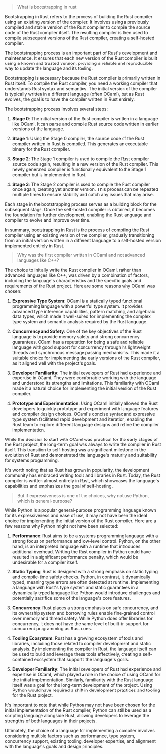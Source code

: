 > What is bootstrapping in rust


Bootstrapping in Rust refers to the process of building the Rust compiler using an existing version of the compiler. It involves using a previously compiled and stable version of the Rust compiler to compile the source code of the Rust compiler itself. The resulting compiler is then used to compile subsequent versions of the Rust compiler, creating a self-hosted compiler.

The bootstrapping process is an important part of Rust's development and maintenance. It ensures that each new version of the Rust compiler is built using a known and trusted version, providing a reliable and reproducible way to update the language and its tooling.

Bootstrapping is necessary because the Rust compiler is primarily written in Rust itself. To compile the Rust compiler, you need a working compiler that understands Rust syntax and semantics. The initial version of the compiler is typically written in a different language (often OCaml), but as Rust evolves, the goal is to have the compiler written in Rust entirely.

The bootstrapping process involves several steps:

1. **Stage 0**: The initial version of the Rust compiler is written in a language like OCaml. It can parse and compile Rust source code written in earlier versions of the language.

2. **Stage 1**: Using the Stage 0 compiler, the source code of the Rust compiler written in Rust is compiled. This generates an executable binary for the Rust compiler.

3. **Stage 2**: The Stage 1 compiler is used to compile the Rust compiler source code again, resulting in a new version of the Rust compiler. This newly generated compiler is functionally equivalent to the Stage 1 compiler but is implemented in Rust.

4. **Stage 3**: The Stage 2 compiler is used to compile the Rust compiler once again, creating yet another version. This process can be repeated multiple times to ensure stability and catch any issues that may arise.

Each stage in the bootstrapping process serves as a building block for the subsequent stage. Once the self-hosted compiler is obtained, it becomes the foundation for further development, enabling the Rust language and compiler to evolve and improve over time.

In summary, bootstrapping in Rust is the process of compiling the Rust compiler using an existing version of the compiler, gradually transitioning from an initial version written in a different language to a self-hosted version implemented entirely in Rust.


> Why was the first compiler written in OCaml and not advanced languages like C++?

The choice to initially write the Rust compiler in OCaml, rather than advanced languages like C++, was driven by a combination of factors, including the language's characteristics and the specific goals and requirements of the Rust project. Here are some reasons why OCaml was chosen:

1. **Expressive Type System**: OCaml is a statically typed functional programming language with a powerful type system. It provides advanced type inference capabilities, pattern matching, and algebraic data types, which made it well-suited for implementing the complex type system and semantic analysis required by the Rust language.

2. **Concurrency and Safety**: One of the key objectives of the Rust language is to provide memory safety and strong concurrency guarantees. OCaml has a reputation for being a safe and reliable language with good support for concurrency through its lightweight threads and synchronous message passing mechanisms. This made it a suitable choice for implementing the early versions of the Rust compiler, as it aligned well with the project's goals.

3. **Developer Familiarity**: The initial developers of Rust had experience and expertise in OCaml. They were comfortable working with the language and understood its strengths and limitations. This familiarity with OCaml made it a natural choice for implementing the initial version of the Rust compiler.

4. **Prototype and Experimentation**: Using OCaml initially allowed the Rust developers to quickly prototype and experiment with language features and compiler design choices. OCaml's concise syntax and expressive type system facilitated rapid development and iteration, enabling the Rust team to explore different language designs and refine the compiler implementation.

While the decision to start with OCaml was practical for the early stages of the Rust project, the long-term goal was always to write the compiler in Rust itself. This transition to self-hosting was a significant milestone in the evolution of Rust and demonstrated the language's maturity and suitability for systems programming.

It's worth noting that as Rust has grown in popularity, the development community has embraced writing tools and libraries in Rust. Today, the Rust compiler is written almost entirely in Rust, which showcases the language's capabilities and emphasizes the goal of self-hosting.


> But if expressiveness is one of the choices, why not use Python, which is general-purpose?

While Python is a popular general-purpose programming language known for its expressiveness and ease of use, it may not have been the ideal choice for implementing the initial version of the Rust compiler. Here are a few reasons why Python might not have been selected:

1. **Performance**: Rust aims to be a systems programming language with a strong focus on performance and low-level control. Python, on the other hand, is an interpreted language with a runtime that introduces additional overhead. Writing the Rust compiler in Python could have resulted in a significant performance penalty, which would be undesirable for a compiler itself.

2. **Static Typing**: Rust is designed with a strong emphasis on static typing and compile-time safety checks. Python, in contrast, is dynamically typed, meaning type errors are often detected at runtime. Implementing a language with Rust's type system and static guarantees in a dynamically typed language like Python would introduce challenges and potentially sacrifice some of the language's core features.

3. **Concurrency**: Rust places a strong emphasis on safe concurrency, and its ownership system and borrowing rules enable fine-grained control over memory and thread safety. While Python does offer libraries for concurrency, it does not have the same level of built-in support for concurrent programming as Rust does.

4. **Tooling Ecosystem**: Rust has a growing ecosystem of tools and libraries, including those related to compiler development and static analysis. By implementing the compiler in Rust, the language itself can be used to build and leverage these tools effectively, creating a self-contained ecosystem that supports the language's goals.

5. **Developer Familiarity**: The initial developers of Rust had experience and expertise in OCaml, which played a role in the choice of using OCaml for the initial implementation. Similarly, familiarity with the Rust language itself was a goal for the long-term development of the project. Using Python would have required a shift in development practices and tooling for the Rust project.

It's important to note that while Python may not have been chosen for the initial implementation of the Rust compiler, Python can still be used as a scripting language alongside Rust, allowing developers to leverage the strengths of both languages in their projects.

Ultimately, the choice of a language for implementing a compiler involves considering multiple factors such as performance, type system, concurrency support, existing tooling, developer expertise, and alignment with the language's goals and design principles.